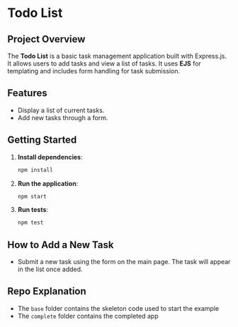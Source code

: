 # Todo List

## Project Overview
The **Todo List** is a basic task management application built with Express.js. It allows users to add tasks and view a list of tasks. It uses **EJS** for templating and includes form handling for task submission.

## Features
- Display a list of current tasks.
- Add new tasks through a form.

## Getting Started
1. **Install dependencies**:
   ```bash
   npm install
   ```
1. **Run the application**:
   ```bash
   npm start
   ```
1. **Run tests**:
   ```bash
   npm test
   ```

## How to Add a New Task
- Submit a new task using the form on the main page. The task will appear in the list once added.

## Repo Explanation
- The `base` folder contains the skeleton code used to start the example
- The `complete` folder contains the completed app